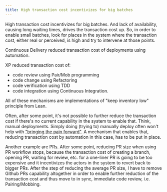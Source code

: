 ```yaml
---
title: High transaction cost incentivizes for big batches
---
```


High transaction cost incentivizes for big batches. And lack of availability, causing long waiting times, drives the transaction cost up.
So, in order to enable small batches, look for places in the system where the transaction cost, either real or perceived, is high and try to intervene at those points.



Continuous Delivery reduced transaction cost of deployments using automation.

XP reduced transaction cost of:
- code review using Pair/Mob programming
- code change using Refactoring
- code verification using TDD
- code integration using Continuous Integration.

All of these mechanisms are implementations of "keep inventory low" principle from Lean.


Often, after some point, it's not possible to further reduce the transaction cost if there's no current capability in the system to enable that.
Think, manual deployments. Simply doing (trying to) manually deploy often won't help with ["bringing the pain forward"](https://martinfowler.com/bliki/FrequencyReducesDifficulty.html). A mechanism that enables that, reducing transaction cost by automation in this case, has to be put in place.  

Another example are PRs. After some point, reducing PR size when using PR workflow stops, because the transaction cost of creating a branch, opening PR, waiting for review, etc. for a one-liner PR is going to be too expensive and it incentivizes the actors in the system to revert back to bigger PRs.
After the step of reducing the average PR size, I have to remove Github PRs capability altogether in order to enable further reduction of the transaction cost and thus move to in sync, immediate code review, i.e. Pairing/Mobbing.
